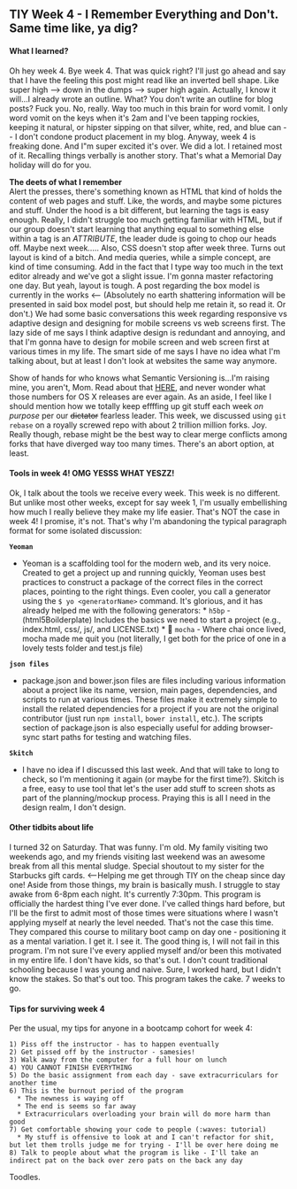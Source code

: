 ## TIY Week 4 - I Remember Everything and Don't. Same time like, ya dig?

#### What I learned?
Oh hey week 4. Bye week 4. That was quick right? I'll just go ahead and say that I have the feeling this post might read like an inverted bell shape. Like super high --> down in the dumps --> super high again. Actually, I know it will...I already wrote an outline. What? You don't write an outline for blog posts? Fuck you. No, really. Way too much in this brain for word vomit. I only word vomit on the keys when it's 2am and I've been tapping rockies, keeping it natural, or hipster sipping on that silver, white, red, and blue can -- I don't condone product placement in my blog. Anyway, week 4 is freaking done. And I"m super excited it's over. We did a lot. I retained most of it. Recalling things verbally is another story. That's what a Memorial Day holiday will do for you.

**The deets of what I remember**  
Alert the presses, there's something known as HTML that kind of holds the content of web pages and stuff. Like, the words, and maybe some pictures and stuff. Under the hood is a bit different, but learning the tags is easy enough. Really, I didn't struggle too much getting familiar with HTML, but if our group doesn't start learning that anything equal to something else within a tag is an _ATTRIBUTE_, the leader dude is going to chop our heads off. Maybe next week..... Also, CSS doesn't stop after week three. Turns out layout is kind of a bitch. And media queries, while a simple concept, are kind of time consuming. Add in the fact that I type way too much in the text editor already and we've got a slight issue. I'm gonna master refactoring one day. But yeah, layout is tough. A post regarding the box model is currently in the works <-- (Absolutely no earth shattering information will be presented in said box model post, but should help me retain it, so read it. Or don't.) We had some basic conversations this week regarding responsive vs adaptive design and designing for mobile screens vs web screens first. The lazy side of me says I think adaptive design is redundant and annoying, and that I'm gonna have to design for mobile screen and web screen first at various times in my life. The smart side of me says I have no idea what I'm talking about, but at least I don't look at websites the same way anymore.

Show of hands for who knows what Semantic Versioning is...I'm raising mine, you aren't, Mom. Read about that [HERE](http://semver.org/), and never wonder what those numbers for OS X releases are ever again. As an aside, I feel like I should mention how we totally keep effffing up git stuff each week _on purpose_ per our ~~dictator~~ fearless leader. This week, we discussed using `git rebase` on a royally screwed repo with about 2 trillion million forks. Joy. Really though, rebase might be the best way to clear merge conflicts among forks that have diverged way too many times. There's an abort option, at least.

#### Tools in week 4! OMG YESSS WHAT YESZZ!
Ok, I talk about the tools we receive every week. This week is no different. But unlike most other weeks, except for say week 1, I'm usually embellishing how much I really believe they make my life easier. That's NOT the case in week 4! I promise, it's not. That's why I'm abandoning the typical paragraph format for some isolated discussion:

**`Yeoman`**
   * Yeoman is a scaffolding tool for the modern web, and its very noice. Created to get a project up and running quickly, Yeoman uses best practices to construct a package of the correct files in the correct places, pointing to the right things. Even cooler, you call a generator using the `$ yo <generatorName>` command. It's glorious, and it has already helped me with the following generators:
    * `h5bp` - (html5Boilderplate) Includes the basics we need to start a project (e.g., index.html, css/, js/, and LICENSE.txt)
    * :wave: `mocha` - Where chai once lived, mocha made me quit you (not literally, I get both for the price of one in a lovely tests folder and test.js file)

**`json files`**
   * package.json and bower.json files are files including various information about a project like its name, version, main pages, dependencies, and scripts to run at various times. These files make it extremely simple to install the related dependencies for a project if you are not the original contributor (just run `npm install`, `bower install`, etc.). The scripts section of package.json is also especially useful for adding browser-sync start paths for testing and watching files.
   
**`Skitch`**
   * I have no idea if I discussed this last week. And that will take to long to check, so I'm mentioning it again (or maybe for the first time?). Skitch is a free, easy to use tool that let's the user add stuff to screen shots as part of the planning/mockup process. Praying this is all I need in the design realm, I don't design.

#### Other tidbits about life
I turned 32 on Saturday. That was funny. I'm old. My family visiting two weekends ago, and my friends visiting last weekend was an awesome break from all this mental sludge. Special shoutout to my sister for the Starbucks gift cards. <--Helping me get through TIY on the cheap since day one! Aside from those things, my brain is basically mush. I struggle to stay awake from 6-8pm each night. It's currently 7:30pm. This program is officially the hardest thing I've ever done. I've called things hard before, but I'll be the first to admit most of those times were situations where I wasn't applying myself at nearly the level needed. That's not the case this time. They compared this course to military boot camp on day one - positioning it as a mental variation. I get it. I see it. The good thing is, I will not fail in this program. I'm not sure I've every applied myself and/or been this motivated in my entire life. I don't have kids, so that's out. I don't count traditional schooling because I was young and naive. Sure, I worked hard, but I didn't know the stakes. So that's out too. This program takes the cake. 7 weeks to go.

#### Tips for surviving week 4
Per the usual, my tips for anyone in a bootcamp cohort for week 4:

```
1) Piss off the instructor - has to happen eventually
2) Get pissed off by the instructor - samesies!
3) Walk away from the computer for a full hour on lunch
4) YOU CANNOT FINISH EVERYTHING
5) Do the basic assignment from each day - save extracurriculars for another time
6) This is the burnout period of the program
  * The newness is waying off
  * The end is seems so far away
  * Extracurriculars overloading your brain will do more harm than good
7) Get comfortable showing your code to people (:waves: tutorial)
  * My stuff is offensive to look at and I can't refactor for shit, but let them trolls judge me for trying - I'll be over here doing me
8) Talk to people about what the program is like - I'll take an indirect pat on the back over zero pats on the back any day
```

Toodles.
